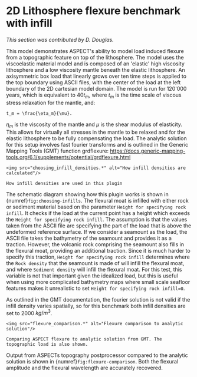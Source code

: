# 2D Lithosphere flexure benchmark with infill

*This section was contributed by D. Douglas.*

This model demonstrates ASPECT's ability to model load induced flexure 
from a topographic feature on top of the lithosphere. The model uses 
the viscoelastic material model and is composed of an 'elastic' high 
viscosity lithosphere and a low viscosity mantle beneath the elastic
lithosphere. An axisymmetric box load that linearly grows over ten time 
steps is applied to the top boundary using ASCII files, with the center 
of the load at the left boundary of the 2D cartesian model domain. The model
is run for 120'000 years, which is equivalent to $40 t_m$, where 
$t_m$ is the time scale of viscous stress relaxation for the mantle, and:

```{math}
t_m = \frac{\eta_m}{\mu}.
```

$\eta_m$ is the viscosity of the mantle and $\mu$ is the shear modulus of
elasticity. This allows for virtually all stresses in the mantle to be 
relaxed and for the elastic lithosphere to be fully compensating the load.
The analytic solution for this setup involves fast fourier transforms and 
is outlined in the Generic Mapping Tools (GMT) function grdflexure:
https://docs.generic-mapping-tools.org/6.1/supplements/potential/grdflexure.html

```{figure-md} fig:choosing-infills
<img src="choosing_infill_densities.*" alt="How infill densities are calculated"/>

How infill densities are used in this plugin
```

The schematic diagram showing how this plugin works is shown in 
{numref}`fig:choosing-infills`. The flexural moat is infilled with either rock or 
sediment material based on the parameter `Height for specifying rock infill`. 
It checks if the load at the current point has a height which exceeds the 
`Height for specifying rock infill`. The assumption is that the values taken from 
the ASCII file are specifying the part of the load that is above the undeformed 
reference surface. If we consider a seamount as the load, the ASCII file takes 
the bathymetry of the seamount and provides it as a traction. However, the volcanic 
rock comprising the seamount also fills in the flexural moat, providing an additional 
traction. Since it is much harder to specify this traction, `Height for specifying rock infill` determines where the `Rock density` that the seamount is made of will infill the 
flexural moat, and where `Sediment density` will infill the flexural moat. For this 
test, this variable is not that important given the idealized load, but this is useful
when using more complicated bathymetry maps where small scale seafloor
features makes it unrealistic to set `Height for specifying rock infill=0`.

As outlined in the GMT documentation, the fourier solution is not valid if the infill 
density varies spatially, so for this benchmark both infill densities are set to 2000 $kg/m^3$.

```{figure-md} fig:flexure-comparison
<img src="flexure_comparison.*" alt="Flexure comparison to analytic solution"/>

Comparing ASPECT flexure to analytic solution from GMT. The topographic load is also shown.
```

Output from ASPECTs topography postprocessor compared to the analytic solution 
is shown in {numref}`fig:flexure-comparison`. Both the flexural amplitude and the 
flexural wavelength are accurately recovered.
